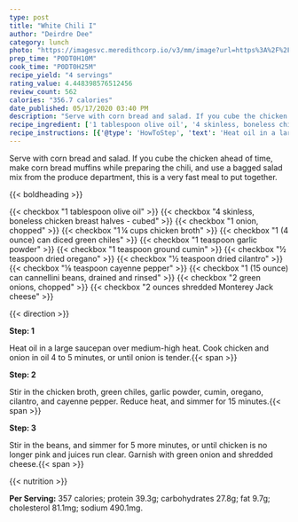 ```yaml
---
type: post
title: "White Chili I"
author: "Deirdre Dee"
category: lunch
photo: "https://imagesvc.meredithcorp.io/v3/mm/image?url=https%3A%2F%2Fimages.media-allrecipes.com%2Fuserphotos%2F94525.jpg"
prep_time: "P0DT0H10M"
cook_time: "P0DT0H25M"
recipe_yield: "4 servings"
rating_value: 4.448398576512456
review_count: 562
calories: "356.7 calories"
date_published: 05/17/2020 03:40 PM
description: "Serve with corn bread and salad. If you cube the chicken ahead of time, make corn bread muffins while preparing the chili, and use a bagged salad mix from the produce department, this is a very fast meal to put together."
recipe_ingredient: ['1 tablespoon olive oil', '4 skinless, boneless chicken breast halves - cubed', '1 onion, chopped', '1\u2009¼ cups chicken broth', '1 (4 ounce) can diced green chiles', '1 teaspoon garlic powder', '1 teaspoon ground cumin', '½ teaspoon dried oregano', '½ teaspoon dried cilantro', '⅛ teaspoon cayenne pepper', '1 (15 ounce) can cannellini beans, drained and rinsed', '2 green onions, chopped', '2 ounces shredded Monterey Jack cheese']
recipe_instructions: [{'@type': 'HowToStep', 'text': 'Heat oil in a large saucepan over medium-high heat. Cook chicken and onion in oil 4 to 5 minutes, or until onion is tender.\n'}, {'@type': 'HowToStep', 'text': 'Stir in the chicken broth, green chiles, garlic powder, cumin, oregano, cilantro, and cayenne pepper. Reduce heat, and simmer for 15 minutes.\n'}, {'@type': 'HowToStep', 'text': 'Stir in the beans, and simmer for 5 more minutes, or until chicken is no longer pink and juices run clear. Garnish with green onion and shredded cheese.\n'}]
---
```


Serve with corn bread and salad. If you cube the chicken ahead of time, make corn bread muffins while preparing the chili, and use a bagged salad mix from the produce department, this is a very fast meal to put together. 

{{< boldheading >}}

{{< checkbox "1 tablespoon olive oil" >}}
{{< checkbox "4  skinless, boneless chicken breast halves - cubed" >}}
{{< checkbox "1  onion, chopped" >}}
{{< checkbox "1 ¼ cups chicken broth" >}}
{{< checkbox "1 (4 ounce) can diced green chiles" >}}
{{< checkbox "1 teaspoon garlic powder" >}}
{{< checkbox "1 teaspoon ground cumin" >}}
{{< checkbox "½ teaspoon dried oregano" >}}
{{< checkbox "½ teaspoon dried cilantro" >}}
{{< checkbox "⅛ teaspoon cayenne pepper" >}}
{{< checkbox "1 (15 ounce) can cannellini beans, drained and rinsed" >}}
{{< checkbox "2  green onions, chopped" >}}
{{< checkbox "2 ounces shredded Monterey Jack cheese" >}}


{{< direction >}}

**Step: 1**

Heat oil in a large saucepan over medium-high heat. Cook chicken and onion in oil 4 to 5 minutes, or until onion is tender.{{< span >}}

**Step: 2**

Stir in the chicken broth, green chiles, garlic powder, cumin, oregano, cilantro, and cayenne pepper. Reduce heat, and simmer for 15 minutes.{{< span >}}

**Step: 3**

Stir in the beans, and simmer for 5 more minutes, or until chicken is no longer pink and juices run clear. Garnish with green onion and shredded cheese.{{< span >}}

{{< nutrition >}}

**Per Serving:** 357 calories; protein 39.3g; carbohydrates 27.8g; fat 9.7g; cholesterol 81.1mg; sodium 490.1mg.